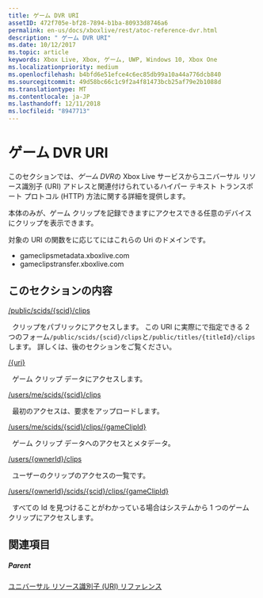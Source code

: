 ```yaml
---
title: ゲーム DVR URI
assetID: 472f705e-bf28-7894-b1ba-80933d8746a6
permalink: en-us/docs/xboxlive/rest/atoc-reference-dvr.html
description: " ゲーム DVR URI"
ms.date: 10/12/2017
ms.topic: article
keywords: Xbox Live, Xbox, ゲーム, UWP, Windows 10, Xbox One
ms.localizationpriority: medium
ms.openlocfilehash: b4bfd6e51efce4c6ec85db99a10a44a776dcb840
ms.sourcegitcommit: 49d58bc66c1c9f2a4f81473bcb25af79e2b1088d
ms.translationtype: MT
ms.contentlocale: ja-JP
ms.lasthandoff: 12/11/2018
ms.locfileid: "8947713"
---
```

# <a name="game-dvr-uris"></a>ゲーム DVR URI
 
このセクションでは、*ゲーム DVR*の Xbox Live サービスからユニバーサル リソース識別子 (URI) アドレスと関連付けられているハイパー テキスト トランスポート プロトコル (HTTP) 方法に関する詳細を提供します。
 
本体のみが、ゲーム クリップを記録できますにアクセスできる任意のデバイスにクリップを表示できます。
 
対象の URI の関数をに応じてにはこれらの Uri のドメインです。
 
   *  gameclipsmetadata.xboxlive.com 
   *  gameclipstransfer.xboxlive.com 
  
<a id="ID4EZB"></a>

 
## <a name="in-this-section"></a>このセクションの内容

[/public/scids/{scid}/clips](uri-publicscidclips.md)

&nbsp;&nbsp;クリップをパブリックにアクセスします。 この URI に実際にで指定できる 2 つのフォーム`/public/scids/{scid}/clips`と`/public/titles/{titleId}/clips`します。 詳しくは、後のセクションをご覧ください。

[/{uri}](uri-uri.md)

&nbsp;&nbsp;ゲーム クリップ データにアクセスします。

[/users/me/scids/{scid}/clips](uri-usersmescidclips.md)

&nbsp;&nbsp;最初のアクセスは、要求をアップロードします。

[/users/me/scids/{scid}/clips/{gameClipId}](uri-usersmescidclipsgameclipid.md)

&nbsp;&nbsp;ゲーム クリップ データへのアクセスとメタデータ。

[/users/{ownerId}/clips](uri-usersowneridclips.md)

&nbsp;&nbsp;ユーザーのクリップのアクセスの一覧です。

[/users/{ownerId}/scids/{scid}/clips/{gameClipId}](uri-usersowneridscidclipsgameclipid.md)

&nbsp;&nbsp;すべての Id を見つけることがわかっている場合はシステムから 1 つのゲーム クリップにアクセスします。
 
<a id="ID4EOC"></a>

 
## <a name="see-also"></a>関連項目
 
<a id="ID4EQC"></a>

 
##### <a name="parent"></a>Parent 

[ユニバーサル リソース識別子 (URI) リファレンス](../atoc-xboxlivews-reference-uris.md)

   